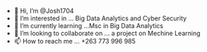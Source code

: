 - 👋 Hi, I’m @Josh1704
- 👀 I’m interested in ... Big Data Analytics and Cyber Security
- 🌱 I’m currently learning ...Msc in Big Data Analytics
- 💞️ I’m looking to collaborate on ... a project on Mechine Learning
- 📫 How to reach me ... +263 773 996 985

<!---
Josh1704/Josh1704 is a ✨ special ✨ repository because its `README.md` (this file) appears on your GitHub profile.
You can click the Preview link to take a look at your changes.
--->
